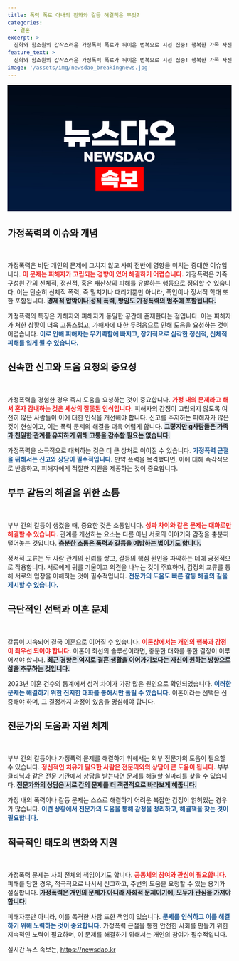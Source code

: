 ```yaml
---
title: 폭력 폭로 아내의 진화와 갈등 해결책은 무엇?
categories:
  - 결혼
excerpt: >
  진화와 함소원의 갑작스러운 가정폭력 폭로가 뒤이은 번복으로 시선 집중! 행복한 가족 사진으로 극적 전환을 시도한 이들의 진실은? 부부 갈등을 넘어 가정폭력 문제의 심각성을 드러내는 이번 사건, 그 배경에 궁금증이 쏠리고 있다.
feature_text: >
  진화와 함소원의 갑작스러운 가정폭력 폭로가 뒤이은 번복으로 시선 집중! 행복한 가족 사진으로 극적 전환을 시도한 이들의 진실은? 부부 갈등을 넘어 가정폭력 문제의 심각성을 드러내는 이번 사건, 그 배경에 궁금증이 쏠리고 있다.
image: '/assets/img/newsdao_breakingnews.jpg'
---
```


<p><img src="/assets/img/newsdao_breakingnews.jpg" alt="ranknews 속보" /></p>

<h2 data-ke-size="size26">가정폭력의 이슈와 개념</h2>

<p data-ke-size="size16">&nbsp;</p>

<p>가정폭력은 비단 개인의 문제에 그치지 않고 사회 전반에 영향을 미치는 중대한 이슈입니다. <b><span style="color: #ee2323;">이 문제는 피해자가 고립되는 경향이 있어 해결하기 어렵습니다.</span></b> 가정폭력은 가족 구성원 간의 신체적, 정신적, 혹은 재산상의 피해를 유발하는 행동으로 정의할 수 있습니다. 이는 단순히 신체적 폭력, 즉 밀치기나 때리기뿐만 아니라, 폭언이나 정서적 학대 또한 포함됩니다. <b><span style="background-color: #21538527;">경제적 압박이나 성적 폭력, 방임도 가정폭력의 범주에 포함됩니다.</span></b> </p>

<p>가정폭력의 특징은 가해자와 피해자가 동일한 공간에 존재한다는 점입니다. 이는 피해자가 처한 상황이 더욱 고통스럽고, 가해자에 대한 두려움으로 인해 도움을 요청하는 것이 어렵습니다. <b><span style="color: #1a5490;">이로 인해 피해자는 무기력함에 빠지고, 장기적으로 심각한 정신적, 신체적 피해를 입게 될 수 있습니다.</span></b></p>

<h2 data-ke-size="size26">신속한 신고와 도움 요청의 중요성</h2>

<p data-ke-size="size16">&nbsp;</p>

<p>가정폭력을 경험한 경우 즉시 도움을 요청하는 것이 중요합니다. <b><span style="color: #ee2323;">가정 내의 문제라고 해서 혼자 감내하는 것은 세상의 잘못된 인식입니다.</span></b> 피해자의 감정이 고립되지 않도록 여전히 많은 사람들이 이에 대한 인식을 개선해야 합니다. 신고를 주저하는 피해자가 많은 것이 현실이고, 이는 폭력 문제의 해결을 더욱 어렵게 합니다. <b><span style="background-color: #21538527;">그렇지만 g사람들은 가족과 친밀한 관계를 유지하기 위해 고통을 감수할 필요는 없습니다.</span></b> </p>

<p>가정폭력을 소극적으로 대처하는 것은 더 큰 상처로 이어질 수 있습니다. <b><span style="color: #1a5490;">가정폭력 근절을 위해서는 신고와 상담이 필수적입니다.</span></b> 만약 폭력을 목격했다면, 이에 대해 즉각적으로 반응하고, 피해자에게 적절한 지원을 제공하는 것이 중요합니다.</p>

<h2 data-ke-size="size26">부부 갈등의 해결을 위한 소통</h2>

<p data-ke-size="size16">&nbsp;</p>

<p>부부 간의 갈등이 생겼을 때, 중요한 것은 소통입니다. <b><span style="color: #ee2323;">성과 차이와 같은 문제는 대화로만 해결할 수 있습니다.</span></b> 관계를 개선하는 요소는 다름 아닌 서로의 이야기와 감정을 충분히 털어놓는 것입니다. <b><span style="background-color: #21538527;">충분한 소통은 폭력과 갈등을 예방하는 법이기도 합니다.</span></b> </p>

<p>정서적 교류는 두 사람 관계의 신뢰를 쌓고, 갈등의 핵심 원인을 파악하는 데에 긍정적으로 작용합니다. 서로에게 귀를 기울이고 의견을 나누는 것이 주효하며, 감정의 교류를 통해 서로의 입장을 이해하는 것이 필수적입니다. <b><span style="color: #1a5490;">전문가의 도움도 빠른 갈등 해결의 길을 제시할 수 있습니다.</span></b></p>

<h2 data-ke-size="size26">극단적인 선택과 이혼 문제</h2>

<p data-ke-size="size16">&nbsp;</p>

<p>갈등이 지속되어 결국 이혼으로 이어질 수 있습니다. <b><span style="color: #ee2323;">이론상에서는 개인의 행복과 감정이 최우선 되어야 합니다.</span></b> 이혼이 최선의 솔루션이라면, 충분한 대화를 통한 결정이 이루어져야 합니다. <b><span style="background-color: #21538527;">최근 경향은 억지로 결혼 생활을 이어가기보다는 자신이 원하는 방향으로 삶을 추구하는 것입니다.</span></b> </p>

<p>2023년 이혼 건수의 통계에서 성격 차이가 가장 많은 원인으로 확인되었습니다. <b><span style="color: #1a5490;">이러한 문제는 해결하기 위한 진지한 대화를 통해서만 풀릴 수 있습니다.</span></b> 이혼이라는 선택은 신중해야 하며, 그 결정까지 과정이 있음을 명심해야 합니다.</p>

<h2 data-ke-size="size26">전문가의 도움과 지원 체계</h2>

<p data-ke-size="size16">&nbsp;</p>

<p>부부 간의 갈등이나 가정폭력 문제를 해결하기 위해서는 외부 전문가의 도움이 필요할 수 있습니다. <b><span style="color: #ee2323;">정신적인 치유가 필요한 사람은 전문의와의 상담이 큰 도움이 됩니다.</span></b> 부부 클리닉과 같은 전문 기관에서 상담을 받는다면 문제를 해결할 실마리를 찾을 수 있습니다. <b><span style="background-color: #21538527;">전문가와의 상담은 서로 간의 문제를 더 객관적으로 바라보게 해줍니다.</span></b></p>

<p>가정 내의 폭력이나 갈등 문제는 스스로 해결하기 어려운 복잡한 감정이 얽혀있는 경우가 많습니다. <b><span style="color: #1a5490;">이런 상황에서 전문가의 도움을 통해 감정을 정리하고, 해결책을 찾는 것이 필요합니다.</span></b> </p>

<h2 data-ke-size="size26">적극적인 태도의 변화와 지원</h2>

<p data-ke-size="size16">&nbsp;</p>

<p>가정폭력 문제는 사회 전체의 책임이기도 합니다. <b><span style="color: #ee2323;">공동체의 참여와 관심이 필요합니다.</span></b> 피해를 당한 경우, 적극적으로 나서서 신고하고, 주변의 도움을 요청할 수 있는 용기가 절실합니다. <b><span style="background-color: #21538527;">가정폭력은 개인의 문제가 아니라 사회적 문제이기에, 모두가 관심을 가져야 합니다.</span></b> </p>

<p>피해자뿐만 아니라, 이를 목격한 사람 또한 책임이 있습니다. <b><span style="color: #1a5490;">문제를 인식하고 이를 해결하기 위해 노력하는 것이 중요합니다.</span></b> 가정폭력 근절을 통한 안전한 사회를 만들기 위한 지속적인 노력이 필요하며, 이 문제를 해결하기 위해서는 개인의 참여가 필수적입니다. </p>
실시간 뉴스 속보는, <a href="https://newsdao.kr" rel="dofollow">https://newsdao.kr</a>


